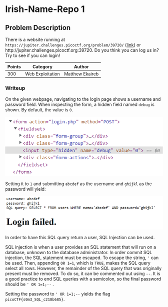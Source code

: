 # Irish-Name-Repo 1

## Problem Description

There is a website running at `https://jupiter.challenges.picoctf.org/problem/39720/` ([link](https://jupiter.challenges.picoctf.org/problem/39720/)) or http://<span></span>jupiter.challenges.picoctf.org:39720. Do you think you can log us in? Try to see if you can login!


| Points  | Category          | Author          |
| ------- | ----------------- | --------------- |
| 300     | Web Exploitation  | Matthew Ekaireb |

### Writeup 
On the given webpage, navigating to the login page shows a username and password field.  When inspecting the form, a hidden field named `debug` is shown. By default, the value is `0`.

![inspect element image](./inspect.png)

Setting it to `1` and submitting `abcdef` as the username and `ghijkl` as the password will yield:

![SQL Query: SELECT * FROM users WHERE name='abcdef' AND password='ghijkl'](./form-response-1.png)

In order to have this SQL query return a user, SQL Injection can be used. 

SQL injection is when a user provides an SQL statement that will run on a database, unknown to the database administrator. In order commit SQL injection, the SQL statement must be escaped. To escape the string, `'` can be used. Then, appending `OR 1=1`, which is `TRUE`, makes the SQL query select all rows. However, the remainder of the SQL query that was originally present must be removed. To do so, it can be commented out using `--`. It is a good practice to end SQL queries with a semicolon, so the final password should be `' OR 1=1;--` .

Setting the password to `' OR 1=1;--` yields the flag `picoCTF{s0m3_SQL_c218b685}`.